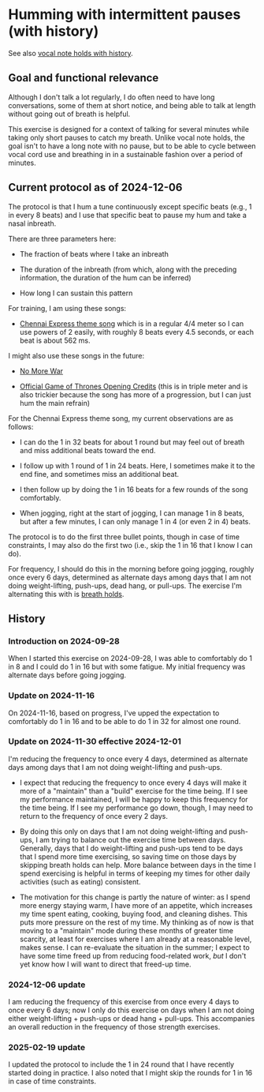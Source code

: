 # Humming with intermittent pauses (with history)

See also [vocal note holds with history](vocal-note-holds-with-history.md).

## Goal and functional relevance

Although I don't talk a lot regularly, I do often need to have long
conversations, some of them at short notice, and being able to talk at
length without going out of breath is helpful.

This exercise is designed for a context of talking for several minutes
while taking only short pauses to catch my breath. Unlike vocal note
holds, the goal isn't to have a long note with no pause, but to be
able to cycle between vocal cord use and breathing in in a sustainable
fashion over a period of minutes.

## Current protocol as of 2024-12-06

The protocol is that I hum a tune continuously except specific beats
(e.g., 1 in every 8 beats) and I use that specific beat to pause my
hum and take a nasal inbreath.

There are three parameters here:

* The fraction of beats where I take an inbreath

* The duration of the inbreath (from which, along with the preceding
  information, the duration of the hum can be inferred)

* How long I can sustain this pattern

For training, I am using these songs:

* [Chennai Express theme
  song](https://www.youtube.com/watch?v=S6KtEqxGQbw) which is in a
  regular 4/4 meter so I can use powers of 2 easily, with roughly 8
  beats every 4.5 seconds, or each beat is about 562 ms.

I might also use these songs in the future:

* [No More War](https://www.youtube.com/watch?v=4ADnsqiqAI8)

* [Official Game of Thrones Opening
  Credits](https://www.youtube.com/watch?v=s7L2PVdrb_8) (this is in
  triple meter and is also trickier because the song has more of a
  progression, but I can just hum the main refrain)

For the Chennai Express theme song, my current observations are as follows:

* I can do the 1 in 32 beats for about 1 round but may feel out of
  breath and miss additional beats toward the end.

* I follow up with 1 round of 1 in 24 beats. Here, I sometimes make it
  to the end fine, and sometimes miss an additional beat.

* I then follow up by doing the 1 in 16 beats for a few rounds of the
  song comfortably.

* When jogging, right at the start of jogging, I can manage 1 in 8
  beats, but after a few minutes, I can only manage 1 in 4 (or even 2
  in 4) beats.

The protocol is to do the first three bullet points, though in case of
time constraints, I may also do the first two (i.e., skip the 1 in 16
that I know I can do).

For frequency, I should do this in the morning before going jogging,
roughly once every 6 days, determined as alternate days among days
that I am not doing weight-lifting, push-ups, dead hang, or
pull-ups. The exercise I'm alternating this with is [breath
holds](breath-holds-with-history.md).

## History

### Introduction on 2024-09-28

When I started this exercise on 2024-09-28, I was able to comfortably
do 1 in 8 and I could do 1 in 16 but with some fatigue. My initial
frequency was alternate days before going jogging.

### Update on 2024-11-16

On 2024-11-16, based on progress, I've upped the expectation to
comfortably do 1 in 16 and to be able to do 1 in 32 for almost one
round.

### Update on 2024-11-30 effective 2024-12-01

I'm reducing the frequency to once every 4 days, determined as
alternate days among days that I am not doing weight-lifting and
push-ups.

* I expect that reducing the frequency to once every 4 days will make
  it more of a "maintain" than a "build" exercise for the time
  being. If I see my performance maintained, I will be happy to keep
  this frequency for the time being. If I see my performance go down,
  though, I may need to return to the frequency of once every 2 days.

* By doing this only on days that I am not doing weight-lifting and
  push-ups, I am trying to balance out the exercise time between
  days. Generally, days that I do weight-lifting and push-ups tend to
  be days that I spend more time exercising, so saving time on those
  days by skipping breath holds can help. More balance between days in
  the time I spend exercising is helpful in terms of keeping my times
  for other daily activities (such as eating) consistent.

* The motivation for this change is partly the nature of winter: as I
  spend more energy staying warm, I have more of an appetite, which
  increases my time spent eating, cooking, buying food, and cleaning
  dishes. This puts more pressure on the rest of my time. My thinking
  as of now is that moving to a "maintain" mode during these months of
  greater time scarcity, at least for exercises where I am already at
  a reasonable level, makes sense. I can re-evaluate the situation in
  the summer; I expect to have some time freed up from reducing
  food-related work, *but* I don't yet know how I will want to direct
  that freed-up time.

### 2024-12-06 update

I am reducing the frequency of this exercise from once every 4 days to
once every 6 days; now I only do this exercise on days when I am not
doing either weight-lifting + push-ups or dead hang + pull-ups. This
accompanies an overall reduction in the frequency of those strength
exercises.

### 2025-02-19 update

I updated the protocol to include the 1 in 24 round that I have
recently started doing in practice. I also noted that I might skip the
rounds for 1 in 16 in case of time constraints.
